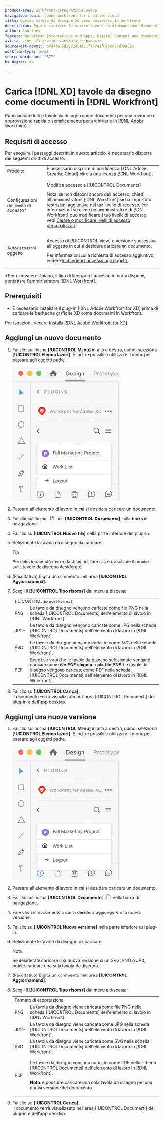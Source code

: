 ```yaml
---
product-area: workfront-integrations;setup
navigation-topic: adobe-workfront-for-creative-cloud
title: Carica tavole da disegno XD come documenti in Workfront
description: Potete caricare le vostre tavole da disegno come documenti per una rapida revisione e approvazione o semplicemente per archiviarle in Adobe Workfront.
author: Courtney
feature: Workfront Integrations and Apps, Digital Content and Documents
exl-id: 710035f7-339c-457c-b9b0-e51bc0e0061d
source-git-commit: bf47ae15d2972e8ee11f76741f8e5c676d79e626
workflow-type: tm+mt
source-wordcount: '577'
ht-degree: 0%

---
```



# Carica [!DNL XD] tavole da disegno come documenti in [!DNL Workfront]

Puoi caricare le tue tavole da disegno come documenti per una revisione e approvazione rapida o semplicemente per archiviarle in [!DNL Adobe Workfront].

## Requisiti di accesso

Per eseguire i passaggi descritti in questo articolo, è necessario disporre dei seguenti diritti di accesso:

<table style="table-layout:auto"> 
 <col> 
 <col> 
 <tbody> 
  <tr> 
   <!-- <td role="rowheader">[!DNL Adobe Workfront] plan*</td> 
   <td> <p>[!UICONTROL Pro] or higher</p> </td> 
  </tr> 
  <tr data-mc-conditions=""> 
   <td role="rowheader">[!DNL Adobe Workfront] license*</td> 
   <td> <p>[!UICONTROL Work] or [!UICONTROL Plan]</p> </td> 
  </tr> 
  <tr> -->
   <td role="rowheader">Prodotto</td> 
   <td>È necessario disporre di una licenza [!DNL Adobe Creative Cloud] oltre a una licenza [!DNL Workfront].</td> 
  </tr> 
  <tr> 
   <td role="rowheader">Configurazioni del livello di accesso*</td> 
   <td> <p>Modifica accesso a [!UICONTROL Documents]</p> <p>Nota: se non disponi ancora dell'accesso, chiedi all'amministratore [!DNL Workfront] se ha impostato restrizioni aggiuntive nel tuo livello di accesso. Per informazioni su come un amministratore di [!DNL Workfront] può modificare il tuo livello di accesso, vedi <a href="../../administration-and-setup/add-users/configure-and-grant-access/create-modify-access-levels.md" class="MCXref xref">Creare o modificare livelli di accesso personalizzati</a>.</p> </td> 
  </tr> 
  <tr> 
   <td role="rowheader">Autorizzazioni oggetto</td> 
   <td> <p>Accesso di [!UICONTROL View] o versione successiva all'oggetto in cui si desidera caricare un documento.</p> <p>Per informazioni sulla richiesta di accesso aggiuntivo, vedere <a href="../../workfront-basics/grant-and-request-access-to-objects/request-access.md" class="MCXref xref">Richiedere l'accesso agli oggetti </a>.</p> </td> 
  </tr> 
 </tbody> 
</table>

&#42;Per conoscere il piano, il tipo di licenza o l&#39;accesso di cui si dispone, contattare l&#39;amministratore [!DNL Workfront].

## Prerequisiti

* È necessario installare il plug-in [!DNL Adobe Workfront for XD] prima di caricare le bacheche grafiche XD come documenti in Workfront.

Per istruzioni, vedere [Installa [!DNL Adobe Workfront for XD]](/help/quicksilver/workfront-integrations-and-apps/adobe-workfront-for-creative-cloud/wf-adobe-xd-install.md).

## Aggiungi un nuovo documento

1. Fai clic sull&#39;icona **[!UICONTROL Menu]** in alto a destra, quindi seleziona **[!UICONTROL Elenco lavori]**. È inoltre possibile utilizzare il menu per passare agli oggetti padre.

   ![](assets/menu-350x440.png)

1. Passare all&#39;elemento di lavoro in cui si desidera caricare un documento.
1. Fai clic sull&#39;icona ![](assets/documents.png) del **[!UICONTROL Documento]** nella barra di navigazione.

1. Fai clic su **[!UICONTROL Nuovo file]** nella parte inferiore del plug-in.
1. Selezionate la tavola da disegno da caricare.

   >[!TIP]
   >
   >Per selezionare più tavole da disegno, fate clic e trascinate il mouse sulle tavole da disegno desiderate.
1. (Facoltativo) Digita un commento nell&#39;area **[!UICONTROL Aggiornamenti]**.
1. Scegli il **[!UICONTROL Tipo risorsa]** dal menu a discesa:

   <table style="table-layout:auto">
    <col>
    <col>
    <tbody>
     <tr>
      <td colspan="2" role="rowheader">[!UICONTROL Export Format]</td>
     </tr>
     <tr>
      <td role="rowheader">PNG</td>
      <td>Le tavole da disegno vengono caricate come file PNG nella scheda [!UICONTROL Documents] dell'elemento di lavoro in [!DNL Workfront]. </td>
     </tr>
     <tr>
      <td role="rowheader">JPG-</td>
      <td>Le tavole da disegno vengono caricate come JPG nella scheda [!UICONTROL Documents] dell'elemento di lavoro in [!DNL Workfront]. <br></td>
     </tr>
     <tr>
      <td role="rowheader">SVG</td>
      <td>Le tavole da disegno vengono caricate come SVG nella scheda [!UICONTROL Documents] dell'elemento di lavoro in [!DNL Workfront]. </td>
     </tr>
     <tr>
      <td role="rowheader">PDF</td>
      <td>Scegli se vuoi che le tavole da disegno selezionate vengano caricate come <strong>file PDF singolo</strong> o <strong>più file PDF</strong>. Le tavole da disegno vengono caricate come PDF nella scheda [!UICONTROL Documents] dell'elemento di lavoro in [!DNL Workfront].</td>
     </tr>
    </tbody>
   </table>


1. Fai clic su **[!UICONTROL Carica]**.\
   Il documento verrà visualizzato nell&#39;area [!UICONTROL Documenti] del plug-in e dell&#39;app desktop.

## Aggiungi una nuova versione

1. Fai clic sull&#39;icona **[!UICONTROL Menu]** in alto a destra, quindi seleziona **[!UICONTROL Elenco lavori]**. È inoltre possibile utilizzare il menu per passare agli oggetti padre.

   ![](assets/menu-350x440.png)

1. Passare all&#39;elemento di lavoro in cui si desidera caricare un documento.
1. Fai clic sull&#39;icona **[!UICONTROL Documento]** ![](assets/documents.png)nella barra di navigazione.

1. Fare clic sul documento a cui si desidera aggiungere una nuova versione.
1. Fai clic su **[!UICONTROL Nuova versione]** nella parte inferiore del plug-in.
1. Selezionate le tavole da disegno da caricare.

   >[!NOTE]
   >
   >Se desiderate caricare una nuova versione di un SVG, PNG o JPG, potete caricare una sola tavola da disegno.

1. (Facoltativo) Digita un commento nell&#39;area **[!UICONTROL Aggiornamenti]**.

1. Scegli il **[!UICONTROL Tipo risorsa]** dal menu a discesa:

   <table style="table-layout:auto">
    <col>
    <col>
    <tbody>
     <tr>
      <td colspan="2" role="rowheader">Formato di esportazione</td>
     </tr>
     <tr>
      <td role="rowheader">PNG</td>
      <td>La tavola da disegno viene caricata come file PNG nella scheda [!UICONTROL Documents] dell'elemento di lavoro in [!DNL Workfront]. </td>
     </tr>
     <tr>
      <td role="rowheader">JPG-</td>
      <td>La tavola da disegno viene caricata come JPG nella scheda [!UICONTROL Documents] dell'elemento di lavoro in [!DNL Workfront]. <br></td>
     </tr>
     <tr>
      <td role="rowheader">SVG</td>
      <td>La tavola da disegno viene caricata come SVG nella scheda [!UICONTROL Documents] dell'elemento di lavoro in [!DNL Workfront]. </td>
     </tr>
     <tr>
      <td role="rowheader">PDF</td>
      <td><p>Le tavole da disegno vengono caricate come PDF nella scheda [!UICONTROL Documents] dell'elemento di lavoro in [!DNL Workfront].</p>
      <p><strong>Nota</strong>: è possibile caricare una sola tavola da disegno per una nuova versione del documento.</p>
      </td>
     </tr>
    </tbody>
   </table>

1. Fai clic su **[!UICONTROL Carica]**.\
   Il documento verrà visualizzato nell&#39;area [!UICONTROL Documenti] del plug-in e dell&#39;app desktop.
